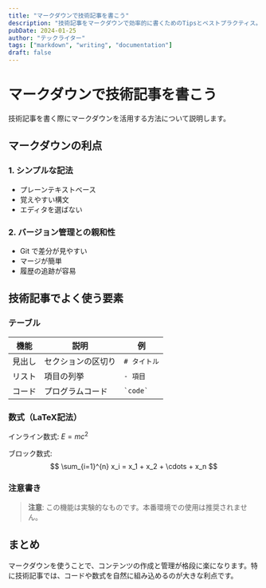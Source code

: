 ```yaml
---
title: "マークダウンで技術記事を書こう"
description: "技術記事をマークダウンで効率的に書くためのTipsとベストプラクティス。"
pubDate: 2024-01-25
author: "テックライター"
tags: ["markdown", "writing", "documentation"]
draft: false
---
```


# マークダウンで技術記事を書こう

技術記事を書く際にマークダウンを活用する方法について説明します。

## マークダウンの利点

### 1. シンプルな記法
- プレーンテキストベース
- 覚えやすい構文
- エディタを選ばない

### 2. バージョン管理との親和性
- Git で差分が見やすい
- マージが簡単
- 履歴の追跡が容易

## 技術記事でよく使う要素

### テーブル

| 機能 | 説明 | 例 |
|------|------|-----|
| 見出し | セクションの区切り | `# タイトル` |
| リスト | 項目の列挙 | `- 項目` |
| コード | プログラムコード | `` `code` `` |

### 数式（LaTeX記法）

インライン数式: $E = mc^2$

ブロック数式:
$$
\sum_{i=1}^{n} x_i = x_1 + x_2 + \cdots + x_n
$$

### 注意書き

> **注意**: この機能は実験的なものです。本番環境での使用は推奨されません。

## まとめ

マークダウンを使うことで、コンテンツの作成と管理が格段に楽になります。特に技術記事では、コードや数式を自然に組み込めるのが大きな利点です。